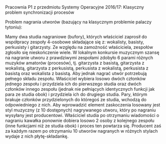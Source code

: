 Pracownia P1 z przedmiotu Systemy Operacyjne 2016/17: Klasyczny problem synchronizacji procesów

Problem nagrania utworów (bazujący na klasycznym problemie palaczy tytoniu):

Mamy dwa studia nagraniowe (bufory), których właściciel zaprosił do współpracy zespoły 4-osobowe składające się z: wokalisty, basisty, perkusisty i gitarzysty. Ze względu na zamożność właściciela, zespołów zgłosiło się nieskończenie wiele. W lokalnym konkursie muzycznym szansę na nagranie utworu z prawdziwymi zespołami zdobyło 6 parami różnych muzyków amatorów (procesów), tj. gitarzysta z basistą, gitarzysta z wokalistą, gitarzysta z perkusistą, perkusista z wokalistą, perkusista z basistą oraz wokalista z basistą. Aby jednak nagrać utwór potrzebują pełnego składu zespołu. Właściciel wybiera losowo dwóch członków jednego zespołu i przydziela ich do pierwszego studia oraz dwóch członków innego zespołu (jednak nie pełniących identycznych funkcji jak para ze studia obok) i przydziela ich do drugiego studia. Pary, którym brakuje członków przydzielonych do któregoś ze studia, wchodzą do odpowiedniego z nich. Aby wprowadzić element zaskoczenia losowany jest styl muzyczny (z 10 dostępnych) nagrywanego utworu, który po nagraniu wysyłany jest producentowi. Właściciel studia po otrzymaniu wiadomości o nagraniu kawałka ponownie dobiera losowo 2 osoby z kolejnego zespołu (inne funkcjami niż ze studia obok) i proces ten powtarza się. Producent zaś za każdym razem po otrzymaniu 10 utworów nagranych w różnych stylach wydaje z nich płytę-składankę.
